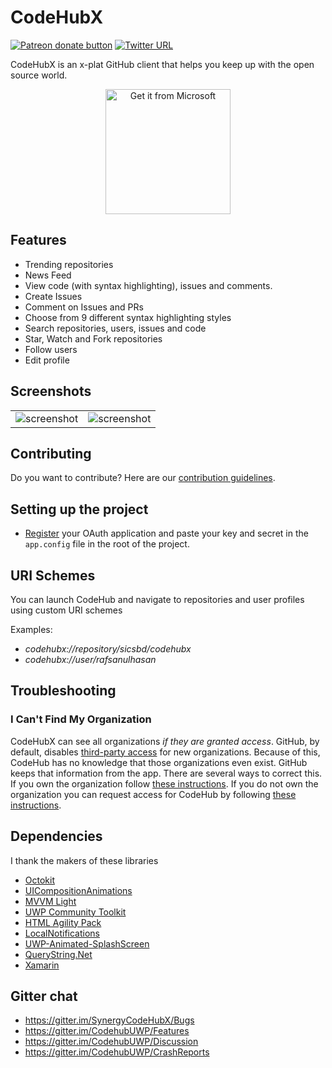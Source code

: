 # CodeHubX
<span class="badge-patreon"><a href="https://www.patreon.com/aalok05" title="Donate to this project using Patreon"><img src="https://img.shields.io/badge/patreon-donate-yellow.svg" alt="Patreon donate button" /></a></span>
[![Twitter URL](https://img.shields.io/badge/tweet-%40rafsanulhasan-blue.svg?style=social&style=flat-square)](https://twitter.com/rafsanulhasan)

CodeHubX is an x-plat GitHub client that helps you keep up with the open source world.

<p align="center"><a href="https://www.microsoft.com/store/apps/9nblggh52tbd?ocid=badge"><img src="https://assets.windowsphone.com/85864462-9c82-451e-9355-a3d5f874397a/English_get-it-from-MS_InvariantCulture_Default.png" alt="Get it from Microsoft" width='200' /></a></p>

## Features
* Trending repositories
* News Feed
* View code (with syntax highlighting), issues and comments.
* Create Issues
* Comment on Issues and PRs
* Choose from 9 different syntax highlighting styles
* Search repositories, users, issues and code
* Star, Watch and Fork repositories
* Follow users
* Edit profile

## Screenshots

|               |                   |
|:-------------:| :----------------:|
| ![screenshot](https://raw.githubusercontent.com/sicsbd/CodeHubX/blob/dev/Screenshots/repoView.PNG)  | ![screenshot](https://raw.githubusercontent.com/sicsbd/CodeHubX/blob/dev/Screenshots/trending.PNG) |


## Contributing
Do you want to contribute? Here are our [contribution guidelines](https://github.com/sicsbd/CodeHubX/blob/master/CONTRIBUTING.md).

## Setting up the project
* [Register](https://github.com/settings/developers) your OAuth application and paste your key and secret in the `app.config` file in the root of the project.

## URI Schemes
You can launch CodeHub and navigate to repositories and user profiles using custom URI schemes

Examples:
- _codehubx://repository/sicsbd/codehubx_
- _codehubx://user/rafsanulhasan_

## Troubleshooting

### I Can't Find My Organization

CodeHubX can see all organizations *if they are granted access*. GitHub, by default, disables [third-party access](https://help.github.com/articles/about-third-party-application-restrictions/) for new organizations. Because of this, CodeHub has no knowledge that those organizations even exist. GitHub keeps that information from the app. There are several ways to correct this. If you own the organization follow [these instructions](https://help.github.com/articles/enabling-third-party-application-restrictions-for-your-organization/). If you do not own the organization you can request access for CodeHub by following [these instructions](https://help.github.com/articles/requesting-organization-approval-for-third-party-applications/).

## Dependencies
I thank the makers of these libraries
* [Octokit](https://github.com/octokit/octokit.net)
* [UICompositionAnimations](https://github.com/Sergio0694/UICompositionAnimations)
* [MVVM Light](https://www.nuget.org/packages/MvvmLightLibs/)
* [UWP Community Toolkit](https://github.com/Microsoft/UWPCommunityToolkit)
* [HTML Agility Pack](https://www.nuget.org/packages/HtmlAgilityPack)
* [LocalNotifications](https://github.com/RavinduL/LocalNotifications)
* [UWP-Animated-SplashScreen](https://github.com/XamlBrewer/UWP-Animated-SplashScreen)
* [QueryString.Net](https://www.github.com/WindowsNotifications/QueryString.Net)
* [Xamarin](https://visualstudio.microsoft.com/xamarin/)

## Gitter chat
* https://gitter.im/SynergyCodeHubX/Bugs
* https://gitter.im/CodehubUWP/Features
* https://gitter.im/CodehubUWP/Discussion
* https://gitter.im/CodehubUWP/CrashReports

